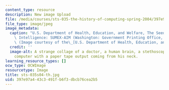 ```yaml
---
content_type: resource
description: New image Upload
file: /media/courses/sts-035-the-history-of-computing-spring-2004/397e97a443c3491fb6f3dbcb76cea2b5_sts-035s04-th.jpg
file_type: image/jpeg
image_metadata:
  caption: "U.S. Department of Health, Education, and Welfare, The Seeds of Artificial\
    \ Intelligence: SUMEX-AIM (Washington: Government Printing Office, 1980), p. 6.\
    \ (Image courtesy of the\_[U.S. Department of Health, Education, and Welfare](http://www.hhs.gov/).)"
  credit: ''
  image-alt: A strange collage of a doctor, a human brain, a stethoscope, a old reel-to-reel
    computer with a paper tape output coming from his neck.
learning_resource_types: []
ocw_type: OCWImage
resourcetype: Image
title: sts-035s04-th.jpg
uid: 397e97a4-43c3-491f-b6f3-dbcb76cea2b5
---
```

